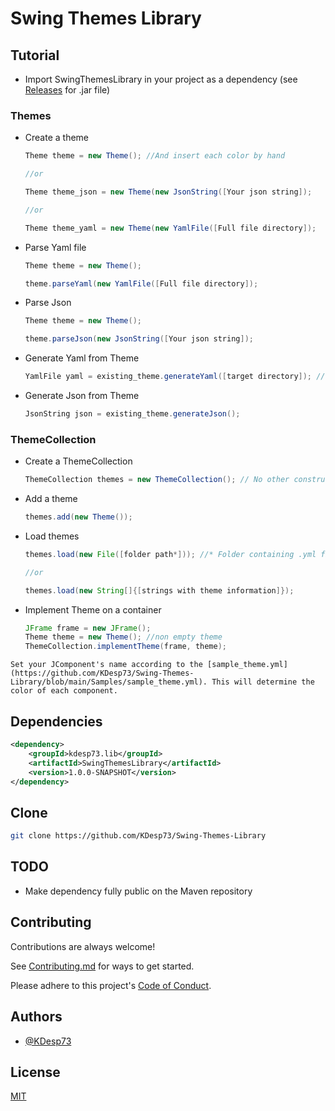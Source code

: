# Swing Themes Library

## Tutorial

* Import SwingThemesLibrary in your project as a dependency (see [Releases](https://github.com/KDesp73/Swing-Themes-Library/releases) for .jar file)

### Themes

* Create a theme

  ```java
  Theme theme = new Theme(); //And insert each color by hand

  //or

  Theme theme_json = new Theme(new JsonString([Your json string]);

  //or

  Theme theme_yaml = new Theme(new YamlFile([Full file directory]);
  ```

* Parse Yaml file
  ```java
  Theme theme = new Theme();
  
  theme.parseYaml(new YamlFile([Full file directory]);
  ```

* Parse Json
  ```java
  Theme theme = new Theme();
  
  theme.parseJson(new JsonString([Your json string]);
  ```
  
* Generate Yaml from Theme
  ```java
  YamlFile yaml = existing_theme.generateYaml([target directory]); //Creates .yml file in [targer directory]
  ```
  
* Generate Json from Theme
  ```java
  JsonString json = existing_theme.generateJson();
  ```
  
### ThemeCollection

* Create a ThemeCollection
  ```java
  ThemeCollection themes = new ThemeCollection(); // No other constructor exists
  ```
  
* Add a theme
  ```java
  themes.add(new Theme());
  ```
  
* Load themes
  ```java
  themes.load(new File([folder path*])); //* Folder containing .yml files with wanted themes
  
  //or
  
  themes.load(new String[]{[strings with theme information]});
  ```
  
* Implement Theme on a container
  ```java
  JFrame frame = new JFrame();
  Theme theme = new Theme(); //non empty theme
  ThemeCollection.implementTheme(frame, theme);
  ```

`Set your JComponent's name according to the [sample_theme.yml](https://github.com/KDesp73/Swing-Themes-Library/blob/main/Samples/sample_theme.yml). This will determine the color of each component.`

## Dependencies

```xml
<dependency>
    <groupId>kdesp73.lib</groupId>
    <artifactId>SwingThemesLibrary</artifactId>
    <version>1.0.0-SNAPSHOT</version>
</dependency>
```


## Clone

```bash
git clone https://github.com/KDesp73/Swing-Themes-Library
```

## TODO
* Make dependency fully public on the Maven repository

## Contributing

Contributions are always welcome!

See [Contributing.md](https://github.com/KDesp73/Swing-Themes-Library/blob/main/Contributing.md) for ways to get started.

Please adhere to this project's [Code of Conduct](https://github.com/KDesp73/Swing-Themes-Library/blob/main/CODE_OF_CONDUCT.md).

## Authors

- [@KDesp73](https://github.com/KDesp73)


## License

[MIT](https://choosealicense.com/licenses/mit/)
